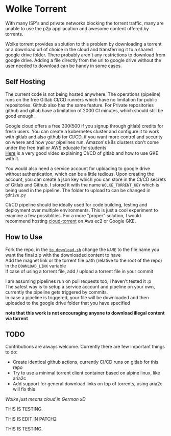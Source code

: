 # Wolke Torrent

With many ISP's and private networks blocking the torrent traffic, many are unable to use the p2p appliacation and awesome content offered by torrents. </br>

Wolke torrent provides a solution to this problem by downloading a torrent or a download url of choice in the cloud and transferring it to a shared google drive folder. There probably aren't any restrictions to download from google drive. Adding a file directly from the url to google drive without the user needed to download can be handy in some cases. </br>

## Self Hosting
The current code is not being hosted anywhere. The operations (pipeline) runs on the free Gitlab CI/CD runners which have no limitation for public repositories. Github also has the same feature. For Private repositories github and gitlab have a limitation of 2000 CI minutes, which should still be good enough. </br>

Google cloud offers a free $300 ($500 if you signup through gitlab) credits for fresh users. You can create a kubernetes cluster and configure it to work with gitlab and also github for CI/CD, if you want more control and security on where and how your pipelines run. Amazon's k8s clusters don't come under the free trail or AWS educate for students</br>
[Here](https://youtu.be/RAn4D7-_MrA) is a very good video explaining CI/CD of gitlab and how to use GKE with it. </br>

You would also need a service account for uploading to google drive without authentication, which can be a little tedious. Upon creating the account, you can create a json key which you can store in the CI/CD secrets of Gitlab and Github. I stored it with the name `WOLKE_TORRENT_KEY` which is being used in the pipeline. The folder to upload to can be changed in [`gdrive.py`](gdrive.py)</br>

CI/CD pipeline should be ideally used for code building, testing and deployment over multiple environments. This is just a cool experiment to examine a few possiblities. For a more "proper" solution, I would recommend hosting [cloud-torrent](https://github.com/jpillora/cloud-torrent) on Aws ec2 or Google GKE.

## How to Use
Fork the repo, in the [`to_download.sh`](to_download.sh) change the `NAME` to the file name you want the final zip with the downloaded content to have </br>
Add the magnet link or the torrent file path (relative to the root of the repo) in the `DOWNLOAD_LINK` variable </br>
If case of using a torrent file, add / upload a torrent file in your commit </br>

I am assuming pipelines run on pull requests too, I haven't tested it :p </br>
The safest way is to setup a service account and pipeline on your own, currently the pipeline gets triggered by commits. </br>
In case a pipeline is triggered, your file will be downloaded and then uploaded to the google drive folder that you have specified </br>

**note that this work is not encouraging anyone to download illegal content via torrent** </br>

## TODO
Contributions are always welcome. Currently there are few important things to do:
* Create identical github actions, currently CI/CD runs on gitlab for this repo
* Try to use a minimal torrent client container based on alpine linux, like aria2c
* Add support for general download links on top of torrents, using aria2c will fix this

_Wolke just means cloud in German xD_

THIS IS TESTING.


THIS IS EDIT IN PATCH2

THIS IS TESTING.
